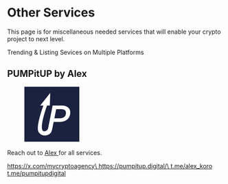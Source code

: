 # Other Services

This page is for miscellaneous needed services that will enable your crypto project to next level.

Trending & Listing Sevices on Multiple Platforms

## PUMPitUP by Alex

<figure><img src="../../../.gitbook/assets/IMAGE 2025-01-05 120703.jpeg" alt="" width="128"><figcaption></figcaption></figure>

Reach out to [Alex ](https://t.me/alex_koro)for all services.&#x20;

[https://x.com/mycryptoagency\
https://pumpitup.digital/\
t.me/alex\_koro\
t.me/pumpitupdigital](https://x.com/mycryptoagencyhttps://pumpitup.digital/t.me/alex_korot.me/pumpitupdigital)
